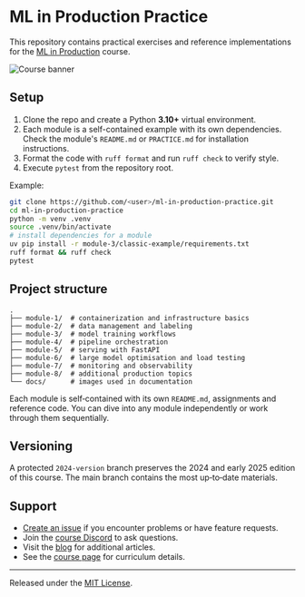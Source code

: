 # ML in Production Practice

This repository contains practical exercises and reference implementations for the [ML in Production](https://edu.kyrylai.com/courses/ml-in-production) course.

![Course banner](./docs/into.jpg)

## Setup

1. Clone the repo and create a Python **3.10+** virtual environment.
2. Each module is a self-contained example with its own dependencies. Check the module's `README.md` or `PRACTICE.md` for installation instructions.
3. Format the code with `ruff format` and run `ruff check` to verify style.
4. Execute `pytest` from the repository root.

Example:

```bash
git clone https://github.com/<user>/ml-in-production-practice.git
cd ml-in-production-practice
python -m venv .venv
source .venv/bin/activate
# install dependencies for a module
uv pip install -r module-3/classic-example/requirements.txt
ruff format && ruff check
pytest
```

## Project structure

```
.
├── module-1/  # containerization and infrastructure basics
├── module-2/  # data management and labeling
├── module-3/  # model training workflows
├── module-4/  # pipeline orchestration
├── module-5/  # serving with FastAPI
├── module-6/  # large model optimisation and load testing
├── module-7/  # monitoring and observability
├── module-8/  # additional production topics
└── docs/      # images used in documentation
```

Each module is self‑contained with its own `README.md`, assignments and reference code. You can dive into any module independently or work through them sequentially.


## Versioning

A protected `2024-version` branch preserves the 2024 and early 2025 edition of this course. The main branch contains the most up‑to‑date materials.

## Support

- [Create an issue](../../issues) if you encounter problems or have feature requests.
- Join the [course Discord](https://discord.gg/5NF2NAsGEM) to ask questions.
- Visit the [blog](https://kyrylai.com/blog/) for additional articles.
- See the [course page](https://edu.kyrylai.com/courses/ml-in-production) for curriculum details.

---

Released under the [MIT License](LICENSE).
